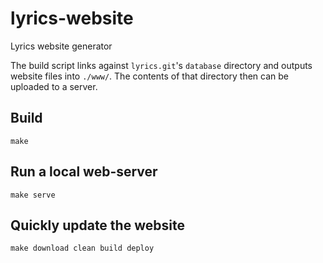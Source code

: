 # lyrics-website

Lyrics website generator

The build script links against `lyrics.git`'s `database` directory
and outputs website files into `./www/`. The contents of that directory
then can be uploaded to a server.


## Build

    make

## Run a local web-server

    make serve

## Quickly update the website

    make download clean build deploy
